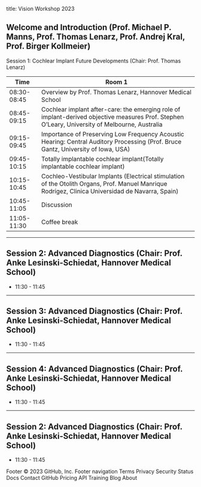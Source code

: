 title: Vision Workshop 2023


Welcome and Introduction (Prof. Michael P. Manns, Prof. Thomas Lenarz, Prof. Andrej Kral, Prof. Birger Kollmeier)
---
Session 1: Cochlear Implant Future Developments (Chair: Prof. Thomas Lenarz)

| Time             |    Room 1                        |
| ------------------------|--------------------------- |
| 08:30-08:45  |Overview by Prof. Thomas Lenarz, Hannover Medical School|
| 08:45-09:15   | Cochlear implant after-care: the emerging role of implant-derived objective measures Prof. Stephen O’Leary, University of Melbourne, Australia |
| 09:15-09:45                |Importance of Preserving Low Frequency Acoustic Hearing: Central Auditory Processing (Prof. Bruce Gantz, University of Iowa, USA)|
| 09:45-10:15                    | Totally implantable cochlear implant(Totally implantable cochlear implant)|
| 10:15-10:45                |Cochleo-Vestibular Implants (Electrical stimulation of the Otolith Organs, Prof. Manuel Manrique Rodrígez, Clinica Universidad de Navarra, Spain)|
| 10:45-11:05                |Discussion|
| 11:05-11:30              |Coffee break|

---
## Session 2: Advanced Diagnostics (Chair: Prof. Anke Lesinski-Schiedat, Hannover Medical School)
* 11:30 - 11:45

---
## Session 3: Advanced Diagnostics (Chair: Prof. Anke Lesinski-Schiedat, Hannover Medical School)
* 11:30 - 11:45

---
## Session 4: Advanced Diagnostics (Chair: Prof. Anke Lesinski-Schiedat, Hannover Medical School)
* 11:30 - 11:45

---
## Session 2: Advanced Diagnostics (Chair: Prof. Anke Lesinski-Schiedat, Hannover Medical School)
* 11:30 - 11:45


Footer
© 2023 GitHub, Inc.
Footer navigation
Terms
Privacy
Security
Status
Docs
Contact GitHub
Pricing
API
Training
Blog
About

